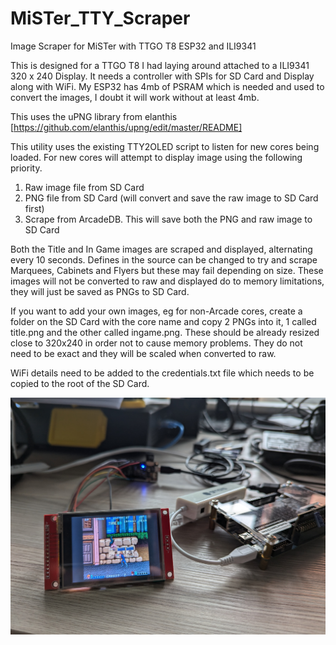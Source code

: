 # MiSTer_TTY_Scraper
Image Scraper for MiSTer with TTGO T8 ESP32 and ILI9341

This is designed for a TTGO T8 I had laying around attached to a ILI9341 320 x 240 Display. It needs a controller with SPIs for SD Card and Display along with WiFi. My ESP32 has 4mb of PSRAM which is needed and used to convert the images, I doubt it will work without at least 4mb.

This uses the uPNG library from elanthis [https://github.com/elanthis/upng/edit/master/README]

This utility uses the existing TTY2OLED script to listen for new cores being loaded. For new cores will attempt to display image using the following priority.
1. Raw image file from SD Card
2. PNG file from SD Card (will convert and save the raw image to SD Card first)
3. Scrape from ArcadeDB. This will save both the PNG and raw image to SD Card

Both the Title and In Game images are scraped and displayed, alternating every 10 seconds. Defines in the source can be changed to try and scrape Marquees, Cabinets and Flyers but these may fail depending on size. These images will not be converted to raw and displayed do to memory limitations, they will just be saved as PNGs to SD Card.

If you want to add your own images, eg for non-Arcade cores, create a folder on the SD Card with the core name and copy 2 PNGs into it, 1 called title.png and the other called ingame.png.  These should be already resized close to 320x240 in order not to cause memory problems. They do not need to be exact and they will be scaled when converted to raw.

WiFi details need to be added to the credentials.txt file which needs to be copied to the root of the SD Card.

![Screenshot](https://github.com/dave18/MiSTer_TTY_Scraper/blob/main/PXL_20240921_095211510.jpg)

